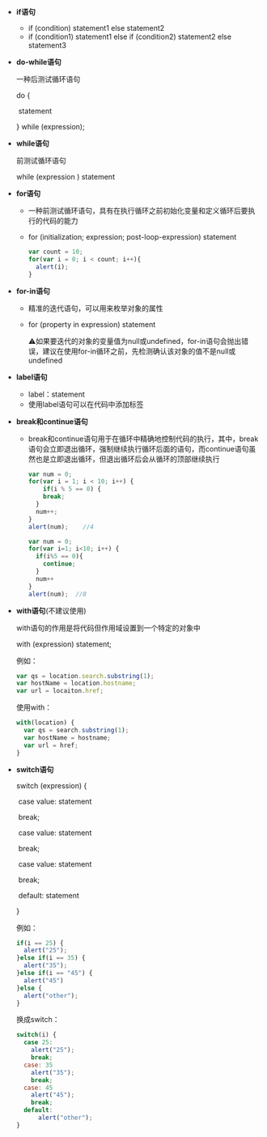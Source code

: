 - **if语句**

  - if (condition) statement1 else statement2
  - if (condition1) statement1 else if (condition2) statement2 else statement3

- **do-while语句**

  一种后测试循环语句

  do {

  ​	statement

  } while (expression);

- **while语句**

  前测试循环语句

  while (expression ) statement

- **for语句**

  - 一种前测试循环语句，具有在执行循环之前初始化变量和定义循环后要执行的代码的能力

  - for (initialization; expression; post-loop-expression) statement

    ```javascript
    var count = 10;
    for(var i = 0; i < count; i++){
      alert(i);
    }
    ```

    

- **for-in语句**

  - 精准的迭代语句，可以用来枚举对象的属性

  - for (property in expression) statement

    ⚠️如果要迭代的对象的变量值为null或undefined，for-in语句会抛出错误，建议在使用for-in循环之前，先检测确认该对象的值不是null或undefined

- **label语句**

  - label：statement
  - 使用label语句可以在代码中添加标签

- **break和continue语句**

  - break和continue语句用于在循环中精确地控制代码的执行，其中，break语句会立即退出循环，强制继续执行循环后面的语句，而continue语句虽然也是立即退出循环，但退出循环后会从循环的顶部继续执行

    ```javascript
    var num = 0;
    for(var i = 1; i < 10; i++) {
    	if(i % 5 == 0) {
        break;
      }
      num++;
    }
    alert(num);    //4
    ```

    ```javascript
    var num = 0;
    for(var i=1; i<10; i++) {
      if(i%5 == 0){
        continue;
      }
      num++
    }
    alert(num);  //8
    ```

    

- **with语句**(不建议使用)

  with语句的作用是将代码但作用域设置到一个特定的对象中

  with (expression) statement;

  例如：

  ```javascript
  var qs = location.search.substring(1);
  var hostName = location.hostname;
  var url = locaiton.href;
  ```

  使用with：

  ```javascript
  with(location) {
    var qs = search.substring(1);
    var hostName = hostname;
    var url = href;
  }
  ```

  

- **switch语句**

  switch (expression) {

  ​	case value: statement

  ​		break;

  ​	case value: statement

  ​		break;

  ​	case value: statement

  ​		break;

  ​	default: statement

  }

  例如：

  ```javascript
  if(i == 25) {
    alert("25");
  }else if(i == 35) {
    alert("35");
  }else if(i == "45") {
    alert("45")
  }else {
    alert("other");
  }
  ```

  换成switch：

  ```javascript
  switch(i) {
    case 25:
      alert("25");
      break;
    case: 35
      alert("35");
      break;
    case: 45
      alert("45");
      break;
    default: 
  		alert("other");
  }
  ```

  